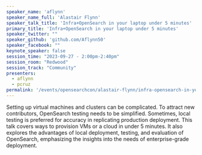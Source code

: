 ```yaml
---
speaker_name: 'aflynn'
speaker_name_full: 'Alastair Flynn'
speaker_talk_title: 'Infra+OpenSearch in your laptop under 5 minutes'
primary_title: 'Infra+OpenSearch in your laptop under 5 minutes'
speaker_twitter: ""
speaker_github: 'github.com/Aflynn50'
speaker_facebook: ""
keynote_speaker: false
session_time: "2023-09-27 - 2:00pm-2:40pm"
session_room: "Redwood"
session_track: "Community"
presenters: 
  - aflynn
  - pcruz
permalink: '/events/opensearchcon/alastair-flynn/infra-opensearch-in-your-laptop-under-5-minutes.html'
---
```


Setting up virtual machines and clusters can be complicated. To attract new contributors, OpenSearch testing needs to be simplified. Sometimes, local testing is preferred for accuracy in replicating production deployment. This talk covers ways to provision VMs or a cloud in under 5 minutes. It also explores the advantages of local deployment, testing, and evaluation of OpenSearch, emphasizing the insights into the needs of enterprise-grade deployment.
